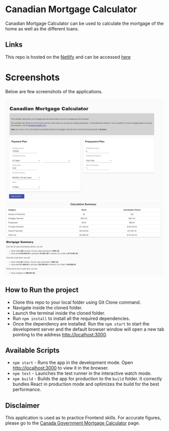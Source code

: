 #  Canadian Mortgage Calculator 

Canadian Mortgage Calculator can be used to calculate the mortgage of the home as well as the different loans.

## Links
This repo is hosted on the [Netlify](https://www.netlify.com/) and can be accessed [here](https://distracted-varahamihira-364830.netlify.app/)

# Screenshots

Below are few screenshots of the applications.

 ![Mortgage Calculator Input Screen](/public/Mortgage-Calculator-Inputs.jpg?raw=true)
 ![Mortgage Calculator Calculations Screen](/public/Mortgage-Calculator-Calculations.jpg?raw=true)

## How to Run the project

 - Clone this repo to your local folder using Git Clone command.
 - Navigate inside the cloned folder.
 - Launch the terminal inside the cloned folder. 
 - Run `npm install` to install all the required dependencies.
 - Once the dependency are installed. Run the `npm start` to start the development server and the default browser window will open a new tab pointing to the address [http://localhost:3000](http://localhost:300).

## Available Scripts

 - `npm start` - Runs the app in the development mode. Open [http://localhost:3000](http://localhost:3000) to view it in the browser.
 - `npm test` - Launches the test runner in the interactive watch mode.
 - `npm build` - Builds the app for production to the `build` folder. It correctly bundles React in production mode and optimizes the build for the best performance.

## Disclaimer 

This application is used as to practice Frontend skills. For accurate figures, please go to the [Canada Government Mortgage Calculator](https://itools-ioutils.fcac-acfc.gc.ca/MC-CH/MCCalc-CHCalc-eng.aspx) page.